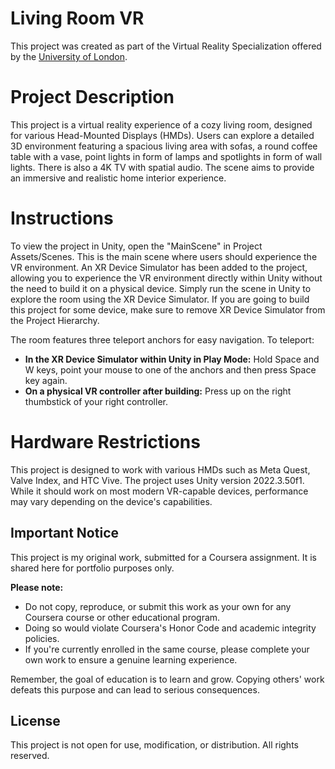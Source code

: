 # Living Room VR

This project was created as part of the Virtual Reality Specialization offered by the [University of London](https://www.london.ac.uk/).

# Project Description

This project is a virtual reality experience of a cozy living room, designed for various Head-Mounted Displays (HMDs). Users can explore a detailed 3D environment featuring a spacious living area with sofas, a round coffee table with a vase, point lights in form of lamps and spotlights in form of wall lights. There is also a 4K TV with spatial audio. The scene aims to provide an immersive and realistic home interior experience.

# Instructions

To view the project in Unity, open the "MainScene" in Project Assets/Scenes. This is the main scene where users should experience the VR environment. An XR Device Simulator has been added to the project, allowing you to experience the VR environment directly within Unity without the need to build it on a physical device. Simply run the scene in Unity to explore the room using the XR Device Simulator. If you are going to build this project for some device, make sure to remove XR Device Simulator from the Project Hierarchy.

The room features three teleport anchors for easy navigation. To teleport:

* **In the XR Device Simulator within Unity in Play Mode:** Hold Space and W keys, point your mouse to one of the anchors and then press Space key again.
* **On a physical VR controller after building:** Press up on the right thumbstick of your right controller.

# Hardware Restrictions

This project is designed to work with various HMDs such as Meta Quest, Valve Index, and HTC Vive. The project uses Unity version 2022.3.50f1. While it should work on most modern VR-capable devices, performance may vary depending on the device's capabilities.

## Important Notice

This project is my original work, submitted for a Coursera assignment. It is shared here for portfolio purposes only.

**Please note:**
- Do not copy, reproduce, or submit this work as your own for any Coursera course or other educational program.
- Doing so would violate Coursera's Honor Code and academic integrity policies.
- If you're currently enrolled in the same course, please complete your own work to ensure a genuine learning experience.

Remember, the goal of education is to learn and grow. Copying others' work defeats this purpose and can lead to serious consequences.

## License

This project is not open for use, modification, or distribution. All rights reserved.
